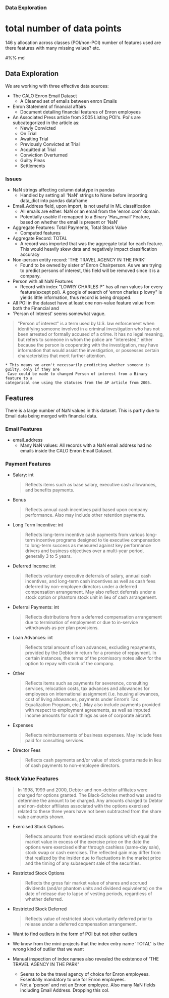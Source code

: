 ### Data Exploration
# total number of data points
146 y
allocation across classes (POI/non-POI)
number of features used
are there features with many missing values? etc.


#%% md
## Data Exploration

We are working with three effective data sources:
* The CALO Enron Email Dataset
    * A Cleaned set of emails between enron Emails
* Enron Statement of financial affairs
    * Document detailing financial features of Enron employees
* An Associated Press article from 2005 Listing POI's.  Poi's are subcategorized in the article as:
    * Newly Convicted
    * On Trial
    * Awaiting Trial
    * Previously Convicted at Trial
    * Acquitted at Trial
    * Conviction Overturned
    * Guilty Pleas
    * Settlements  


### Issues

* NaN strings affecting column datatype in pandas
    * Handled by setting all 'NaN' strings to None before importing data_dict into pandas
    dataframe
* Email_Address field, upon import, is not useful in ML classification
    * All emails are either: NaN or an email from the 'enron.com' domain.
    * Potentially usable if remapped to a Binary 'Has_email' Feature, based on whether the
    email is present or 'NaN'
* Aggregate Features: Total Payments, Total Stock Value
    * Computed features
* Aggregate Record: TOTAL
    * A record was imported that was the aggregate total for each feature.  This would
    heavily skew data and negatively impact classification accuracy
* Non-person entity record: 'THE TRAVEL AGENCY IN THE PARK'
    * Found to be owned by sister of Enron Chairperson. As we are trying to predict persons
    of interest, this field will be removed since it is a company.
* Person with all NaN Features
    * Record with index "LOWRY CHARLES P" has all nan values for every feature(except poi).
    A google of search of 'enron charles p lowry" is yields little information, thus record
    is being dropped. 
* All POI in the dataset have at least one non-value feature value from both the Financial
and 
* 'Person of Interest' seems somewhat vague.
> "Person of interest" is a term used by U.S. law enforcement when identifying someone involved
in a criminal investigation who has not been arrested or formally accused of a crime. It has no legal
meaning, but refers to someone in whom the police are "interested," either because the person is cooperating
with the investigation, may have information that would assist the investigation, or possesses certain
characteristics that merit further attention.

    * This means we aren't necessarily predicting whether someone is guilty, only if they are
     Case could be made to changed Person of interest from a Binary feature to a 
    categorical one using the statuses from the AP article from 2005.

## Features

There is a large number of NaN values in this dataset.  This is partly due to Email data being merged with financial
data.  

### Email Features
* email_address
    * Many NaN values:  All records with a NaN email address had no emails inside the CALO Enron Email Dataset.
    
    

### Payment Features

* Salary: int
    > Reflects items such as base salary, executive cash allowances, and benefits payments.
* Bonus
    > Reflects annual cash incentives paid based upon company performance. Also may include other retention payments.
* Long Term Incentive: int
    > Reflects long-term incentive cash payments from various long-term incentive programs designed to tie executive compensation to long-term success as measured
against key performance drivers and business objectives over a multi-year period, generally 3 to 5 years.
* Deferred Income: int
    > Reflects voluntary executive deferrals of salary, annual cash incentives, and long-term cash incentives as well as cash fees deferred by non-employee directors
under a deferred compensation arrangement. May also reflect deferrals under a stock option or phantom stock unit in lieu of cash arrangement.
* Deferral Payments: int
    > Reflects distributions from a deferred compensation arrangement due to termination of employment or due to in-service withdrawals as per plan provisions.
* Loan Advances: int
    > Reflects total amount of loan advances, excluding repayments, provided by the Debtor in return for a promise of repayment. In certain instances, the terms of the
promissory notes allow for the option to repay with stock of the company.
* Other
    > Reflects items such as payments for severence, consulting services, relocation costs, tax advances and allowances for employees on international assignment (i.e.
housing allowances, cost of living allowances, payments under Enron’s Tax Equalization Program, etc.). May also include payments provided with respect to
employment agreements, as well as imputed income amounts for such things as use of corporate aircraft.
* Expenses
    > Reflects reimbursements of business expenses. May include fees paid for consulting services.
* Director Fees
    >  Reflects cash payments and/or value of stock grants made in lieu of cash payments to non-employee directors.

### Stock Value Features
> In 1998, 1999 and 2000, Debtor and non-debtor affiliates were charged for options granted. The Black-Scholes method was used to determine the amount to be
charged. Any amounts charged to Debtor and non-debtor affiliates associated with the options exercised related to these three years have not been subtracted
from the share value amounts shown.

* Exercised Stock Options
    > Reflects amounts from exercised stock options which equal the market value in excess of the exercise price on the date the options were exercised either through
cashless (same-day sale), stock swap or cash exercises. The reflected gain may differ from that realized by the insider due to fluctuations in the market price and
the timing of any subsequent sale of the securities.
* Restricted Stock Options
    > Reflects the gross fair market value of shares and accrued dividends (and/or phantom units and dividend equivalents) on the date of release due to lapse of vesting
periods, regardless of whether deferred.
* Restricted Stock Deferred
    > Reflects value of restricted stock voluntarily deferred prior to release under a deferred compensation arrangement.


* Want to find outliers in the form of POI but not other outliers
* We know from the mini-projects that the index entry name 'TOTAL' is the wrong kind of outlier that we want
* Manual inspection of index names also revealed the existence of 'THE TRAVEL AGENCY IN THE PARK"
    * Seems to be the travel agency of choice for Enron employees.  Essentially mandatory to use for Enron employees.
    * Not a 'person' and not an Enron employee.  Also many NaN fields including Email Address.  Dropping this col.
